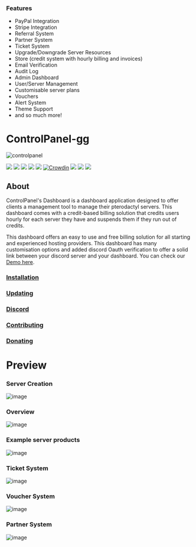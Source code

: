 ### Features

-   PayPal Integration
-   Stripe Integration
-   Referral System
-   Partner System
-   Ticket System
-   Upgrade/Downgrade Server Resources
-   Store (credit system with hourly billing and invoices)
-   Email Verification
-   Audit Log
-   Admin Dashboard
-   User/Server Management
-   Customisable server plans
-   Vouchers
-   Alert System
-   Theme Support
-   and so much more!

# ControlPanel-gg

![controlpanel](https://user-images.githubusercontent.com/67899387/214684708-739c1d21-06e8-4dec-a4f1-81533a46cc7e.png)


![](https://img.shields.io/endpoint?label=v0.9%20Installations&url=https%3A%2F%2Fmarket.ctrlpanel.gg%2Fcallhome.php%3Fgetinstalls)
![](https://img.shields.io/badge/Overall%20Installations-5000%2B-green)
![](https://img.shields.io/github/stars/ControlPanel-gg/dashboard) ![](https://img.shields.io/github/forks/ControlPanel-gg/dashboard) ![](https://img.shields.io/github/tag/ControlPanel-gg/dashboard) [![Crowdin](https://badges.crowdin.net/controlpanelgg/localized.svg)](https://crowdin.com/project/controlpanelgg) ![](https://img.shields.io/github/issues/ControlPanel-gg/dashboard) ![](https://img.shields.io/github/license/ControlPanel-gg/dashboard) ![](https://img.shields.io/discord/787829714483019826)
## About

ControlPanel's Dashboard is a dashboard application designed to offer clients a management tool to manage their pterodactyl servers. This dashboard comes with a credit-based billing solution that credits users hourly for each server they have and suspends them if they run out of credits.

This dashboard offers an easy to use and free billing solution for all starting and experienced hosting providers. This dashboard has many customisation options and added discord Oauth verification to offer a solid link between your discord server and your dashboard. You can check our [Demo here](https://demo.controlpanel.gg "Demo").

### [Installation](https://ctrlpanel.gg/docs/intro "Installation")

### [Updating](https://ctrlpanel.gg/docs/Installation/updating "Updating")

### [Discord](https://discord.gg/4Y6HjD2uyU "Discord")

### [Contributing](https://ctrlpanel.gg/docs/Contributing/contributing "Contributing")

### [Donating](https://ctrlpanel.gg/docs/Contributing/donating "Donating")



# Preview

### Server Creation
![image](https://user-images.githubusercontent.com/67899387/214687234-d1ae58c0-5667-4e99-ac39-adeaabfcc7f2.png)

### Overview
![image](https://user-images.githubusercontent.com/67899387/214685859-03c8d9e1-c685-4a07-979f-df2e88ec3931.png)

### Example server products
![image](https://user-images.githubusercontent.com/67899387/214686950-218e1ede-6a1f-4e53-b3f4-fe1abc371a9c.png)

### Ticket System
![image](https://user-images.githubusercontent.com/67899387/214687123-0a3d0f8f-b53c-4b0d-869a-4d5df45f5184.png)

### Voucher System
![image](https://user-images.githubusercontent.com/67899387/214686578-ec9f0b0f-6047-4665-835f-70594b56dfd5.png)

### Partner System
![image](https://user-images.githubusercontent.com/67899387/214686321-36ba97a3-4181-4e60-9ba3-c9b318fe66a8.png)



